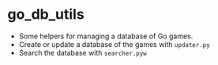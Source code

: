 # go_db_utils

* Some helpers for managing a database of Go games.
* Create or update a database of the games with `updater.py`
* Search the database with `searcher.pyw`

